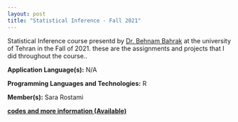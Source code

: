 ```yaml
---
layout: post
title: "Statistical Inference - Fall 2021"
---
```

Statistical Inference course presentd by [Dr. Behnam Bahrak](https://ece.ut.ac.ir/en/~bahrak) at the university of Tehran in the Fall of 2021. these are the assignments and projects that I did throughout the course..

**Application Language(s):** N/A

**Programming Languages and Technologies:** R

**Member(s):** Sara Rostami

**[codes and more information (Available)](#)**